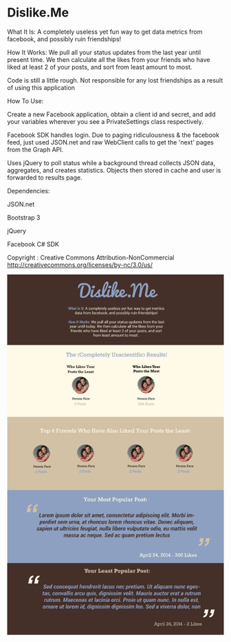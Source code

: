 Dislike.Me
==========
What It Is: A completely useless yet fun way to get data metrics from facebook, and possibly ruin friendships!

How It Works: We pull all your status updates from the last year until present time. We then calculate all the likes from your friends who have liked at least 2 of your posts, and sort from least amount to most.

Code is still a little rough. Not responsible for any lost friendships as a result of using this application

How To Use:

Create a new Facebook application, obtain a client id and secret, and add your variables wherever you see a PrivateSettings class respectively.

Facebook SDK handles login. Due to paging ridiculousness & the facebook feed, just used JSON.net and raw WebClient calls to get the 'next' pages from the Graph API. 

Uses jQuery to poll status while a background thread collects JSON data, aggregates, and creates statistics. Objects then stored in cache and user is forwarded to results page. 

Dependencies:

JSON.net 

Bootstrap 3

jQuery

Facebook C# SDK

Copyright : Creative Commons Attribution-NonCommercial
http://creativecommons.org/licenses/by-nc/3.0/us/

![alt tag](https://raw.githubusercontent.com/edroper/Dislike.Me/master/Dislike.Me/layout.jpg)
